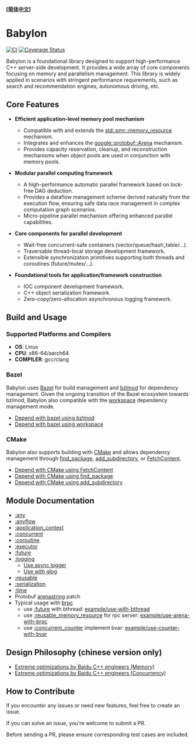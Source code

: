 **[[简体中文]](README.zh-cn.md)**

# Babylon

[![CI](https://github.com/baidu/babylon/actions/workflows/ci.yml/badge.svg)](https://github.com/baidu/babylon/actions/workflows/ci.yml)
[![Coverage Status](https://coveralls.io/repos/github/baidu/babylon/badge.svg)](https://coveralls.io/github/baidu/babylon)

Babylon is a foundational library designed to support high-performance C++ server-side development. It provides a wide array of core components focusing on memory and parallelism management. This library is widely applied in scenarios with stringent performance requirements, such as search and recommendation engines, autonomous driving, etc.

## Core Features

- **Efficient application-level memory pool mechanism**
  - Compatible with and extends the [std::pmr::memory_resource](https://en.cppreference.com/w/cpp/memory/memory_resource) mechanism.
  - Integrates and enhances the [google::protobuf::Arena](https://protobuf.dev/reference/cpp/arenas) mechanism.
  - Provides capacity reservation, cleanup, and reconstruction mechanisms when object pools are used in conjunction with memory pools.

- **Modular parallel computing framework**
  - A high-performance automatic parallel framework based on lock-free DAG deduction.
  - Provides a dataflow management scheme derived naturally from the execution flow, ensuring safe data race management in complex computation graph scenarios.
  - Micro-pipeline parallel mechanism offering enhanced parallel capabilities.

- **Core components for parallel development**
  - Wait-free concurrent-safe containers (vector/queue/hash_table/...).
  - Traversable thread-local storage development framework.
  - Extensible synchronization primitives supporting both threads and coroutines (future/mutex/...).

- **Foundational tools for application/framework construction**
  - IOC component development framework.
  - C++ object serialization framework.
  - Zero-copy/zero-allocation asynchronous logging framework.

## Build and Usage

### Supported Platforms and Compilers

- **OS**: Linux
- **CPU**: x86-64/aarch64
- **COMPILER**: gcc/clang

### Bazel

Babylon uses [Bazel](https://bazel.build) for build management and [bzlmod](https://bazel.build/external/module) for dependency management. Given the ongoing transition of the Bazel ecosystem towards bzlmod, Babylon also compatible with the [workspace](https://bazel.build/rules/lib/globals/workspace) dependency management mode.

- [Depend with bazel using bzlmod](example/depend-use-bzlmod)
- [Depend with bazel using workspace](example/depend-use-workspace)

### CMake

Babylon also supports building with [CMake](https://cmake.org) and allows dependency management through [find_package](https://cmake.org/cmake/help/latest/command/find_package.html), [add_subdirectory](https://cmake.org/cmake/help/latest/command/add_subdirectory.html), or [FetchContent](https://cmake.org/cmake/help/latest/module/FetchContent.html).

- [Depend with CMake using FetchContent](example/depend-use-cmake-fetch)
- [Depend with CMake using find_package](example/depend-use-cmake-find)
- [Depend with CMake using add_subdirectory](example/depend-use-cmake-subdir)

## Module Documentation

- [:any](docs/any.en.md)
- [:anyflow](docs/anyflow/README.en.md)
- [:application_context](docs/application_context.en.md)
- [:concurrent](docs/concurrent/README.en.md)
- [:coroutine](docs/coroutine/README.en.md)
- [:executor](docs/executor.en.md)
- [:future](docs/future.en.md)
- [:logging](docs/logging/README.en.md)
  - [Use async logger](example/use-async-logger)
  - [Use with glog](example/use-with-glog)
- [:reusable](docs/reusable/README.en.md)
- [:serialization](docs/serialization.en.md)
- [:time](docs/time.en.md)
- Protobuf [arenastring](docs/arenastring.en.md) patch
- Typical usage with [brpc](https://github.com/apache/brpc)
  - use [:future](docs/future.en.md) with bthread: [example/use-with-bthread](example/use-with-bthread)
  - use [:reusable_memory_resource](docs/reusable/memory_resource.en.md) for rpc server: [example/use-arena-with-brpc](example/use-arena-with-brpc)
  - use [:concurrent_counter](docs/concurrent/counter.en.md) implement bvar: [example/use-counter-with-bvar](example/use-counter-with-bvar)

## Design Philosophy (chinese version only)

- [Extreme optimizations by Baidu C++ engineers (Memory)](https://mp.weixin.qq.com/s?__biz=Mzg5MjU0NTI5OQ==&mid=2247489076&idx=1&sn=748bf716d94d5ed2739ea8a9385cd4a6&chksm=c03d2648f74aaf5e11298cf450c3453a273eb6d2161bc90e411b6d62fa0c1b96a45e411af805&scene=178&cur_album_id=1693053794688761860#rd)
- [Extreme optimizations by Baidu C++ engineers (Concurrency)](https://mp.weixin.qq.com/s/0Ofo8ak7-UXuuOoD0KIHwA)

## How to Contribute

If you encounter any issues or need new features, feel free to create an issue.

If you can solve an issue, you're welcome to submit a PR.

Before sending a PR, please ensure corresponding test cases are included.
